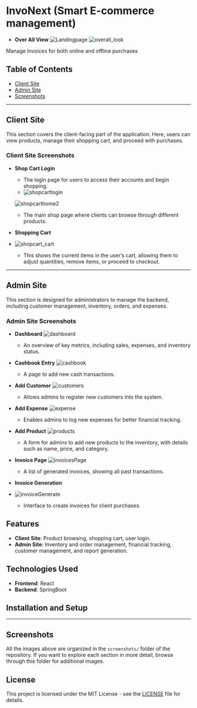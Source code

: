 
# InvoNext (Smart E-commerce management)

- **Over All View**
 ![Landingpage](https://github.com/user-attachments/assets/13226c75-b132-4b57-8af2-edc84c2a4e2c)
 ![overall_look](https://github.com/user-attachments/assets/f1e6952a-28e7-481f-8645-d66d0ac888c0)


Manage Invoices for both online and offline purchases
## Table of Contents
- [Client Site](#client-site)
- [Admin Site](#admin-site)
- [Screenshots](#screenshots)

---

## Client Site

This section covers the client-facing part of the application. Here, users can view products, manage their shopping cart, and proceed with purchases.

### Client Site Screenshots

- **Shop Cart Login**
 
  - The login page for users to access their accounts and begin shopping.
  - ![shopcartlogin](https://github.com/user-attachments/assets/97f89d03-3671-4a8f-9ee5-2af68bf6818a)

 
  ![shopcarthome2](https://github.com/user-attachments/assets/e8a0f077-95d3-42be-a343-bb1b40cfa823)

  - The main shop page where clients can browse through different products.

- **Shopping Cart**
- ![shopcart_cart](https://github.com/user-attachments/assets/52ae689a-dab3-46ea-a597-bf4cd39baf28)

  - This shows the current items in the user’s cart, allowing them to adjust quantities, remove items, or proceed to checkout.

---

## Admin Site

This section is designed for administrators to manage the backend, including customer management, inventory, orders, and expenses.

### Admin Site Screenshots



- **Dashboard**
  ![dashboard](https://github.com/user-attachments/assets/6df70b0b-2384-4d54-9861-abcbc5576996)

  - An overview of key metrics, including sales, expenses, and inventory status.
 
- **Cashbook Entry**
  ![cashbook](https://github.com/user-attachments/assets/69b0339a-dcfa-4be8-84d4-3da1dd034798)

  - A page to add new cash transactions.
 
- **Add Customer**
  ![customers](https://github.com/user-attachments/assets/928a0436-914f-4f9a-9fa6-917602655fd3)

  - Allows admins to register new customers into the system.
 
- **Add Expense**
![expense](https://github.com/user-attachments/assets/33a7d762-ca83-4e0a-9f7a-ce9b164ebcb3)

  - Enables admins to log new expenses for better financial tracking.


- **Add Product**
  ![products](https://github.com/user-attachments/assets/f5e31b63-856d-4558-8583-d8b1aeb9f7e9)

  - A form for admins to add new products to the inventory, with details such as name, price, and category.


- **Invoice Page**
  ![invoicesPage](https://github.com/user-attachments/assets/f037a833-8b17-40e2-85ec-5dddbef2eee4)

  - A list of generated invoices, showing all past transactions.

- **Invoice Generation**
- ![invoiceGenerate](https://github.com/user-attachments/assets/956e5ba9-74b9-42c3-9f38-9286495a2fff)

  - Interface to create invoices for client purchases.



## Features

- **Client Site**: Product browsing, shopping cart, user login.
- **Admin Site**: Inventory and order management, financial tracking, customer management, and report generation.

## Technologies Used

- **Frontend**: React
- **Backend**: SpringBoot

## Installation and Setup

---

## Screenshots

All the images above are organized in the `screenshots/` folder of the repository. If you want to explore each section in more detail, browse through this folder for additional images.

## License

This project is licensed under the MIT License - see the [LICENSE](./LICENSE) file for details.


